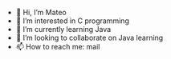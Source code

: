 - 👋 Hi, I’m Mateo
- 👀 I’m interested in C programming
- 🌱 I’m currently learning Java
- 💞️ I’m looking to collaborate on Java learning
- 📫 How to reach me: mail

<!---
Matt0406/Matt0406 is a ✨ special ✨ repository because its `README.md` (this file) appears on your GitHub profile.
You can click the Preview link to take a look at your changes.
--->
